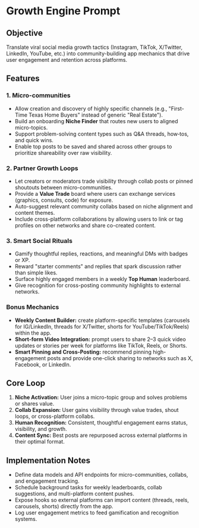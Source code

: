 # Growth Engine Prompt

## Objective
Translate viral social media growth tactics (Instagram, TikTok, X/Twitter, LinkedIn, YouTube, etc.) into community-building app mechanics that drive user engagement and retention across platforms.

## Features

### 1. Micro-communities
- Allow creation and discovery of highly specific channels (e.g., "First-Time Texas Home Buyers" instead of generic "Real Estate").
- Build an onboarding **Niche Finder** that routes new users to aligned micro-topics.
- Support problem-solving content types such as Q&A threads, how‑tos, and quick wins.
- Enable top posts to be saved and shared across other groups to prioritize shareability over raw visibility.

### 2. Partner Growth Loops
- Let creators or moderators trade visibility through collab posts or pinned shoutouts between micro-communities.
- Provide a **Value Trade** board where users can exchange services (graphics, consults, code) for exposure.
- Auto-suggest relevant community collabs based on niche alignment and content themes.
- Include cross-platform collaborations by allowing users to link or tag profiles on other networks and share co-created content.

### 3. Smart Social Rituals
- Gamify thoughtful replies, reactions, and meaningful DMs with badges or XP.
- Reward "starter comments" and replies that spark discussion rather than simple likes.
- Surface highly engaged members in a weekly **Top Human** leaderboard.
- Give recognition for cross-posting community highlights to external networks.

### Bonus Mechanics
- **Weekly Content Builder:** create platform-specific templates (carousels for IG/LinkedIn, threads for X/Twitter, shorts for YouTube/TikTok/Reels) within the app.
- **Short-form Video Integration:** prompt users to share 2–3 quick video updates or stories per week for platforms like TikTok, Reels, or Shorts.
- **Smart Pinning and Cross-Posting:** recommend pinning high-engagement posts and provide one-click sharing to networks such as X, Facebook, or LinkedIn.

## Core Loop
1. **Niche Activation:** User joins a micro-topic group and solves problems or shares value.
2. **Collab Expansion:** User gains visibility through value trades, shout loops, or cross-platform collabs.
3. **Human Recognition:** Consistent, thoughtful engagement earns status, visibility, and growth.
4. **Content Sync:** Best posts are repurposed across external platforms in their optimal format.

## Implementation Notes
- Define data models and API endpoints for micro-communities, collabs, and engagement tracking.
- Schedule background tasks for weekly leaderboards, collab suggestions, and multi-platform content pushes.
- Expose hooks so external platforms can import content (threads, reels, carousels, shorts) directly from the app.
- Log user engagement metrics to feed gamification and recognition systems.
